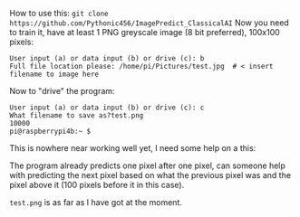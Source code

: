 How to use this:
`git clone https://github.com/Pythonic456/ImagePredict_ClassicalAI`
Now you need to train it, have at least 1 PNG greyscale image (8 bit preferred), 100x100 pixels:
```pi@raspberrypi4b:~ $ python3 main.py
User input (a) or data input (b) or drive (c): b
Full file location please: /home/pi/Pictures/test.jpg  # < insert filename to image here
```
Now to "drive" the program:
```pi@raspberrypi4b:~ $ python3 main.py
User input (a) or data input (b) or drive (c): c
What filename to save as?test.png
10000
pi@raspberrypi4b:~ $
```

This is nowhere near working well yet, I need some help on a this:

The program already predicts one pixel after one pixel,
can someone help with predicting the next pixel based on what the
previous pixel was and the pixel above it (100 pixels before it in this case).

`test.png` is as far as I have got at the moment.